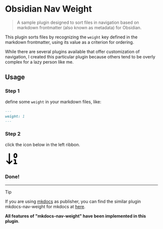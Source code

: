 # Obsidian Nav Weight

> A sample plugin designed to sort files in navigation based on markdown frontmatter (also known as metadata) for Obsidian.

This plugin sorts files by recognizing the `weight` key defined in the markdown frontmatter, using its value as a criterion for ordering.

While there are several plugins available that offer customization of navigation, I created this particular plugin because others tend to be overly complex for a lazy person like me.

## Usage

### Step 1

define some `weight` in your markdown files, like:
``` markdown
---
weight: 1
---
```

### Step 2

click the icon below in the left ribbon.

![](./sort-icon.svg)

### Done!


---
> [!TIP]
> If you are using [mkdocs](https://www.mkdocs.org/) as publisher, you can find the similar plugin mkdocs-nav-weight for mkdocs at [here](https://github.com/shu307/mkdocs-nav-weight).
> 
>  **All features of "mkdocs-nav-weight" have been implemented in this plugin**.